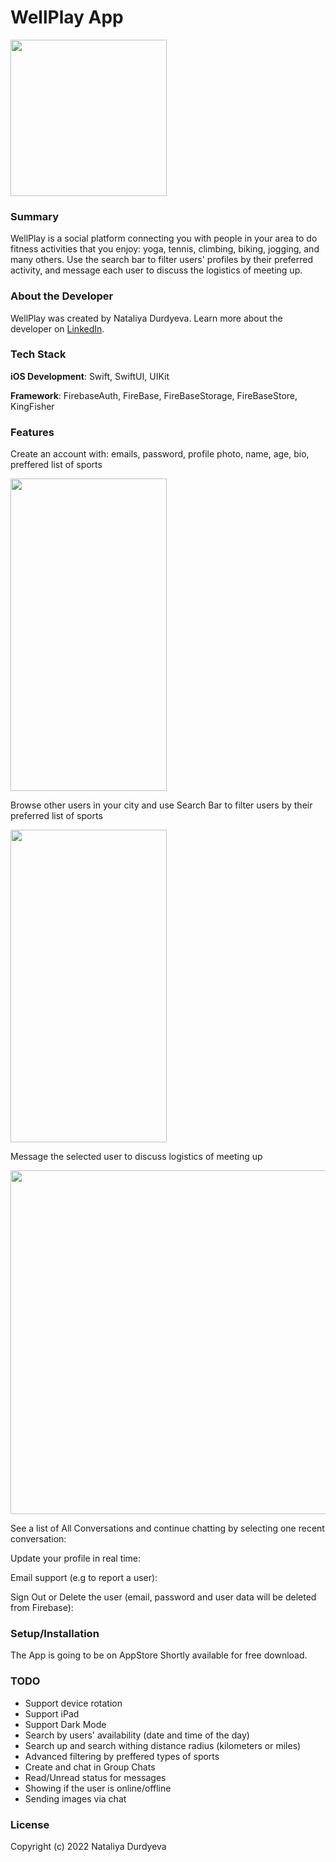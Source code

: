 # WellPlay App

<img src="https://user-images.githubusercontent.com/107269455/193426658-dee438f1-f29b-404c-8a72-eeb90b2c14c7.png" width="250" height="250">


### Summary

WellPlay is a social platform connecting you with people in your area to do fitness activities that you enjoy: yoga, tennis, climbing, biking, jogging, and many others. Use the search bar to filter users' profiles by their preferred activity, and message each user to discuss the logistics of meeting up.

### About the Developer

WellPlay was created by Nataliya Durdyeva. Learn more about the developer on [LinkedIn](https://www.linkedin.com/in/nataliya-durdyeva/).

### Tech Stack

**iOS Development**: Swift, SwiftUI, UIKit

**Framework**: FirebaseAuth, FireBase, FireBaseStorage, FireBaseStore, KingFisher

### Features

Create an account with: emails, password, profile photo, name, age, bio, preffered list of sports

<img src="https://user-images.githubusercontent.com/107269455/191105169-fa667615-7c8b-4bc9-9d3b-a8bb8b10e81a.gif" width="250" height="500">

Browse other users in your city and use Search Bar to filter users by their preferred list of sports

<img src="https://user-images.githubusercontent.com/107269455/191108200-de4a9f24-c667-41c8-8f01-631564aff7a4.gif" width="250" height="500">

Message the selected user to discuss logistics of meeting up

<img src="https://user-images.githubusercontent.com/107269455/191103525-2626e65c-177a-4553-a7a2-149fa9899838.gif" width="550" height="550">

See a list of All Conversations and continue chatting by selecting one recent conversation:

Update your profile in real time:


Email support (e.g to report a user):



Sign Out or Delete the user (email, password and user data will be deleted from Firebase):



### Setup/Installation

The App is going to be on AppStore Shortly available for free download.

### TODO

- Support device rotation
- Support iPad
- Support Dark Mode
- Search by users' availability (date and time of the day)
- Search up and search withing distance radius (kilometers or miles)
- Advanced filtering by preffered types of sports
- Create and chat in Group Chats
- Read/Unread status for messages
- Showing if the user is online/offline
- Sending images via chat

### License

Copyright (c) 2022 Nataliya Durdyeva
